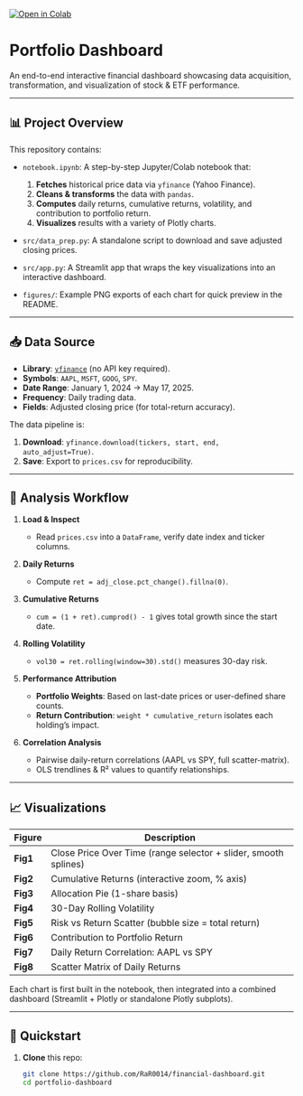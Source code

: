 [![Open in Colab](https://colab.research.google.com/assets/colab-badge.svg)](https://colab.research.google.com/github/RaR0014/financial-dashboard/blob/main/Portfolio%20Dashboard/Scripts/Notebook.ipynb)



# Portfolio Dashboard

An end-to-end interactive financial dashboard showcasing data acquisition, transformation, and visualization of stock & ETF performance.

---

## 📊 Project Overview

This repository contains:

* `notebook.ipynb`: A step-by-step Jupyter/Colab notebook that:

  1. **Fetches** historical price data via `yfinance` (Yahoo Finance).
  2. **Cleans & transforms** the data with `pandas`.
  3. **Computes** daily returns, cumulative returns, volatility, and contribution to portfolio return.
  4. **Visualizes** results with a variety of Plotly charts.

* `src/data_prep.py`: A standalone script to download and save adjusted closing prices.

* `src/app.py`: A Streamlit app that wraps the key visualizations into an interactive dashboard.

* `figures/`: Example PNG exports of each chart for quick preview in the README.

---

## 📥 Data Source

* **Library**: [`yfinance`](https://pypi.org/project/yfinance/) (no API key required).
* **Symbols**: `AAPL`, `MSFT`, `GOOG`, `SPY`.
* **Date Range**: January 1, 2024 → May 17, 2025.
* **Frequency**: Daily trading data.
* **Fields**: Adjusted closing price (for total-return accuracy).

The data pipeline is:

1. **Download**: `yfinance.download(tickers, start, end, auto_adjust=True)`.
2. **Save**: Export to `prices.csv` for reproducibility.

---

## 🔄 Analysis Workflow

1. **Load & Inspect**

   * Read `prices.csv` into a `DataFrame`, verify date index and ticker columns.

2. **Daily Returns**

   * Compute `ret = adj_close.pct_change().fillna(0)`.

3. **Cumulative Returns**

   * `cum = (1 + ret).cumprod() - 1` gives total growth since the start date.

4. **Rolling Volatility**

   * `vol30 = ret.rolling(window=30).std()` measures 30-day risk.

5. **Performance Attribution**

   * **Portfolio Weights**: Based on last-date prices or user-defined share counts.
   * **Return Contribution**: `weight * cumulative_return` isolates each holding’s impact.

6. **Correlation Analysis**

   * Pairwise daily-return correlations (AAPL vs SPY, full scatter-matrix).
   * OLS trendlines & R² values to quantify relationships.

---

## 📈 Visualizations

| Figure   | Description                                                     |
| -------- | --------------------------------------------------------------- |
| **Fig1** | Close Price Over Time (range selector + slider, smooth splines) |
| **Fig2** | Cumulative Returns (interactive zoom, % axis)                   |
| **Fig3** | Allocation Pie (1-share basis)                                  |
| **Fig4** | 30-Day Rolling Volatility                                       |
| **Fig5** | Risk vs Return Scatter (bubble size = total return)             |
| **Fig6** | Contribution to Portfolio Return                                |
| **Fig7** | Daily Return Correlation: AAPL vs SPY                           |
| **Fig8** | Scatter Matrix of Daily Returns                                 |

Each chart is first built in the notebook, then integrated into a combined dashboard (Streamlit + Plotly or standalone Plotly subplots).

---

## 🚀 Quickstart

1. **Clone** this repo:

   ```bash
   git clone https://github.com/RaR0014/financial-dashboard.git
   cd portfolio-dashboard
